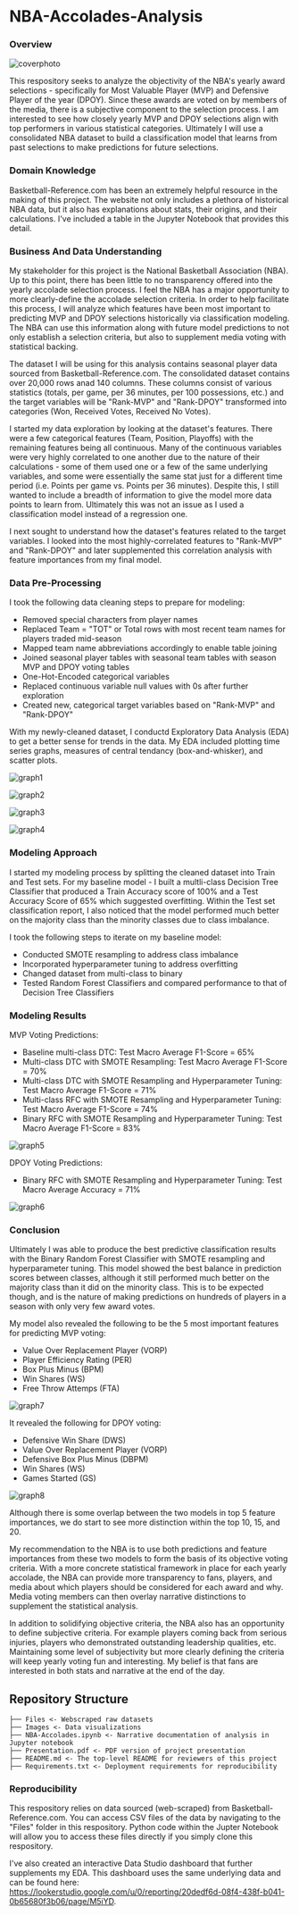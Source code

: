 # NBA-Accolades-Analysis


### Overview

![coverphoto](./Images/MJ-MVP.png)


This respository seeks to analyze the objectivity of the NBA's yearly award selections - specifically for Most Valuable Player (MVP) and Defensive Player of the year (DPOY). Since these awards are voted on by members of the media, there is a subjective component to the selection process. I am interested to see how closely yearly MVP and DPOY selections align with top performers in various statistical categories. Ultimately I will use a consolidated NBA dataset to build a classification model that learns from past selections to make predictions for future selections.


### Domain Knowledge

Basketball-Reference.com has been an extremely helpful resource in the making of this project. The website not only includes a plethora of historical NBA data, but it also has explanations about stats, their origins, and their calculations. I've included a table in the Jupyter Notebook that provides this detail.

### Business And Data Understanding

My stakeholder for this project is the National Basketball Association (NBA). Up to this point, there has been little to no transparency offered into the yearly accolade selection process. I feel the NBA has a major opportunity to more clearly-define the accolade selection criteria. In order to help facilitate this process, I will analyze which features have been most important to predicting MVP and DPOY selections historically via classification modeling. The NBA can use this information along with future model predictions to not only establish a selection criteria, but also to supplement media voting with statistical backing.

The dataset I will be using for this analysis contains seasonal player data sourced from Basketball-Reference.com. The consolidated dataset contains over 20,000 rows anad 140 columns. These columns consist of various statistics (totals, per game, per 36 minutes, per 100 possessions, etc.) and the target variables will be "Rank-MVP" and "Rank-DPOY" transformed into categories (Won, Received Votes, Received No Votes).

I started my data exploration by looking at the dataset's features. There were a few categorical features (Team, Position, Playoffs) with the remaining features being all continuous. Many of the continuous variables were very highly correlated to one another due to the nature of their calculations - some of them used one or a few of the same underlying variables, and some were essentially the same stat just for a different time period (i.e. Points per game vs. Points per 36 minutes). Despite this, I still wanted to include a breadth of information to give the model more data points to learn from. Ultimately this was not an issue as I used a classification model instead of a regression one.


I next sought to understand how the dataset's features related to the target variables. I looked into the most highly-correlated features to "Rank-MVP" and "Rank-DPOY" and later supplemented this correlation analysis with feature importances from my final model.

### Data Pre-Processing

I took the following data cleaning steps to prepare for modeling:
- Removed special characters from player names
- Replaced Team = "TOT" or Total rows with most recent team names for players traded mid-season
- Mapped team name abbreviations accordingly to enable table joining
- Joined seasonal player tables with seasonal team tables with season MVP and DPOY voting tables
- One-Hot-Encoded categorical variables
- Replaced continuous variable null values with 0s after further exploration
- Created new, categorical target variables based on "Rank-MVP" and "Rank-DPOY"

With my newly-cleaned dataset, I conductd Exploratory Data Analysis (EDA) to get a better sense for trends in the data. My EDA included plotting time series graphs, measures of central tendancy (box-and-whisker), and scatter plots.

![graph1](./Images/MVP_OWS_timeseries.png)

![graph2](./Images/DPOY_DWS_timeseries.png)

![graph3](./Images/MVP_1991_scatter.png)

![graph4](./Images/MVP_PER_boxandwhisker.png)



### Modeling Approach

I started my modeling process by splitting the cleaned dataset into Train and Test sets. For my baseline model - I built a multli-class Decision Tree Classifier that produced a Train Accuracy score of 100% and a Test Accuracy Score of 65% which suggested overfitting. Within the Test set classification report, I also noticed that the model performed much better on the majority class than the minority classes due to class imbalance. 

I took the following steps to iterate on my baseline model:
- Conducted SMOTE resampling to address class imbalance
- Incorporated hyperparameter tuning to address overfitting
- Changed dataset from multi-class to binary
- Tested Random Forest Classifiers and compared performance to that of Decision Tree Classifiers


### Modeling Results

MVP Voting Predictions:
* Baseline multi-class DTC: Test Macro Average F1-Score = 65%
* Multi-class DTC with SMOTE Resampling: Test Macro Average F1-Score = 70%
* Multi-class DTC with SMOTE Resampling and Hyperparameter Tuning: Test Macro Average F1-Score = 71%
* Multi-class RFC with SMOTE Resampling and Hyperparameter Tuning: Test Macro Average F1-Score = 74%
* Binary RFC with SMOTE Resampling and Hyperparameter Tuning: Test Macro Average F1-Score = 83%

![graph5](./Images/MVP_RFC_confusionmatrix.png)

DPOY Voting Predictions:
* Binary RFC with SMOTE Resampling and Hyperparameter Tuning: Test Macro Average Accuracy = 71%

![graph6](./Images/DPOY_RFC_confusionmatrix.png)

### Conclusion

Ultimately I was able to produce the best predictive classification results with the Binary Random Forest Classifier with SMOTE resampling and hyperparameter tuning. This model showed the best balance in prediction scores between classes, although it still performed much better on the majority class than it did on the minority class. This is to be expected though, and is the nature of making predictions on hundreds of players in a season with only very few award votes.

My model also revealed the following to be the 5 most important features for predicting MVP voting:
- Value Over Replacement Player (VORP)
- Player Efficiency Rating (PER)
- Box Plus Minus (BPM)
- Win Shares (WS)
- Free Throw Attemps (FTA)

![graph7](./Images/MVP_RFC_featureimportances.png)

It revealed the following for DPOY voting:
- Defensive Win Share (DWS)
- Value Over Replacement Player (VORP)
- Defensive Box Plus Minus (DBPM)
- Win Shares (WS)
- Games Started (GS)

![graph8](./Images/DPOY_RFC_featureimportances.png)

Although there is some overlap between the two models in top 5 feature importances, we do start to see more distinction within the top 10, 15, and 20. 

My recommendation to the NBA is to use both predictions and feature importances from these two models to form the basis of its objective voting criteria. With a more concrete statistical framework in place for each yearly accolade, the NBA can provide more transparency to fans, players, and media about which players should be considered for each award and why. Media voting members can then overlay narrative distinctions to supplement the statistical analysis.

In addition to solidifying objective criteria, the NBA also has an opportunity to define subjective criteria. For example players coming back from serious injuries, players who demonstrated outstanding leadership qualities, etc. Maintaining some level of subjectivity but more clearly defining the criteria will keep yearly voting fun and interesting. My belief is that fans are interested in both stats and narrative at the end of the day.


## Repository Structure
```
├── Files <- Webscraped raw datasets
├── Images <- Data visualizations
├── NBA-Accolades.ipynb <- Narrative documentation of analysis in Jupyter notebook
├── Presentation.pdf <- PDF version of project presentation
├── README.md <- The top-level README for reviewers of this project
├── Requirements.txt <- Deployment requirements for reproducibility
```
### Reproducibility

This respository relies on data sourced (web-scraped) from Basketball-Reference.com. You can access CSV files of the data by navigating to the "Files" folder in this respository. Python code within the Jupter Notebook will allow you to access these files directly if you simply clone this respository.

I've also created an interactive Data Studio dashboard that further supplements my EDA. This dashboard uses the same underlying data and can be found here: https://lookerstudio.google.com/u/0/reporting/20dedf6d-08f4-438f-b041-0b65680f3b06/page/M5iYD.
